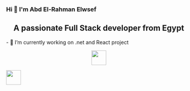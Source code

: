 ### Hi 👋 I'm Abd El-Rahman Elwsef

<h2 align="center">A passionate Full Stack developer from Egypt</h2>
- 🔭 I’m currently working on .net and React project
<p align="center">
<a href="https://www.linkedin.com/in/abdoel-rhman-elwsef-b83031231/"><img width="40px" height="40px" src="https://user-images.githubusercontent.com/98185334/169429207-e3da5513-edfe-40fb-aa7e-ffeeb89d8dd9.png"></a>
  
  <a href="https://www.facebook.com/abdelrhman.elwesef.7/"><img width="40px" height="40px"
   src="https://user-images.githubusercontent.com/98185334/169435594-918b6078-add0-4cf1-aa35-684c3d682bb5.png"></a>
</p>
<!--
**abdoelrhmanelwsef/abdoelrhmanelwsef** is a ✨ _special_ ✨ repository because its `README.md` (this file) appears on your GitHub profile.

Here are some ideas to get you started:

- 🔭 I’m currently working on ...
- 🌱 I’m currently learning ...
- 👯 I’m looking to collaborate on ...
- 🤔 I’m looking for help with ...
- 💬 Ask me about ...
- 📫 How to reach me: ...
- 😄 Pronouns: ...
- ⚡ Fun fact: ...
-->
